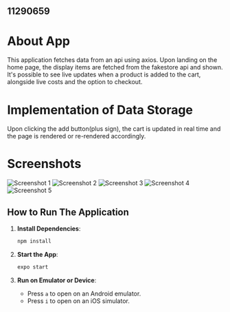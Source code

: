 ## 11290659

# About App
This application fetches data from an api using axios. Upon landing on the home page, the display items are fetched from the fakestore api and shown. It's possible to see live updates when a product is added to the cart, alongside live costs and the option to checkout.

# Implementation of Data Storage
Upon clicking the add button(plus sign), the cart is updated in real time and the page is rendered or re-rendered accordingly.

# Screenshots
<img src="./assets/s1.jpeg" alt="Screenshot 1"/>
<img src="./assets/s2.jpeg" alt="Screenshot 2"/>
<img src="./assets/s3.jpeg" alt="Screenshot 3"/>
<img src="./assets/s4.jpeg" alt="Screenshot 4"/>
<img src="./assets/s5.jpeg" alt="Screenshot 5"/>


## How to Run The Application

1. **Install Dependencies**:
    ```bash
    npm install
    ```

2. **Start the App**:
    ```bash
    expo start
    ```

3. **Run on Emulator or Device**:
    - Press `a` to open on an Android emulator.
    - Press `i` to open on an iOS simulator.